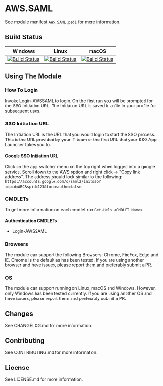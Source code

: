 # AWS.SAML
See module manifest `AWS.SAML.psd1` for more information.

## Build Status
|Windows|Linux|macOS|
|---|---|---|
|[![Build Status](https://beyondcomputing.visualstudio.com/PowerShell%20Modules/_apis/build/status/beyondcomputing-org.AWS.SAML?branchName=master&jobName=Build_PS_Win2016)](https://beyondcomputing.visualstudio.com/PowerShell%20Modules/_build/latest?definitionId=7&branchName=master)|[![Build Status](https://beyondcomputing.visualstudio.com/PowerShell%20Modules/_apis/build/status/beyondcomputing-org.AWS.SAML?branchName=master&jobName=Build_PSCore_Ubuntu1604)](https://beyondcomputing.visualstudio.com/PowerShell%20Modules/_build/latest?definitionId=7&branchName=master)|[![Build Status](https://beyondcomputing.visualstudio.com/PowerShell%20Modules/_apis/build/status/beyondcomputing-org.AWS.SAML?branchName=master&jobName=Build_PSCore_MacOS1013)](https://beyondcomputing.visualstudio.com/PowerShell%20Modules/_build/latest?definitionId=7&branchName=master)|

## Using The Module
### How To Login
Invoke Login-AWSSAML to login.  On the first run you will be prompted for the SSO Initiation URL.  The Initiation URL is saved in a file in your profile for subsequent uses.

### SSO Initiation URL
The Initiation URL is the URL that you would login to start the SSO process.  This is the URL provided by your IT team or the first URL that your SSO App Launcher takes you to.

#### Google SSO Initiation URL
Click on the app switcher menu on the top right when logged into a google service.  Scroll down to the AWS option and right click -> "Copy link address".  The address should look similar to the following: `https://accounts.google.com/o/saml2/initsso?idpid=ABC&spid=123&forceauthn=false`.

### CMDLETs
To get more information on each cmdlet run `Get-Help <CMDLET Name>`

#### Authentication CMDLETs
- Login-AWSSAML

### Browsers
The module can support the following Browsers: Chrome, FireFox, Edge and IE.  Chrome is the default as has been tested.  If you are using another browser and have issues, please report them and preferably submit a PR.

### OS
The module can support running on Linux, macOS and Windows.  However, only Windows has been tested currently.  If you are using another OS and have issues, please report them and preferably submit a PR.  

## Changes
See CHANGELOG.md for more information.

## Contributing
See CONTRIBUTING.md for more information.

## License
See LICENSE.md for more information.